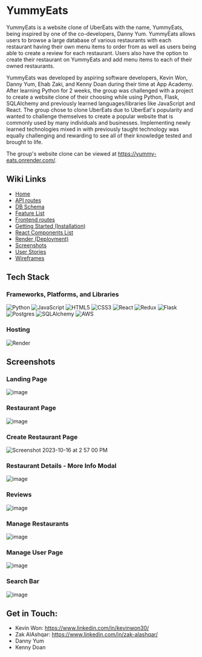 # YummyEats

YummyEats is a website clone of UberEats with the name, YummyEats, being inspired by one of the co-developers, Danny Yum. YummyEats allows users to browse a large database of various restaurants with each restaurant having their own menu items to order from as well as users being able to create a review for each restaurant. Users also have the option to create their restaurant on YummyEats and add menu items to each of their owned restaurants.

YummyEats was developed by aspiring software developers, Kevin Won, Danny Yum, Ehab Zaki, and Kenny Doan during their time at App Academy. After learning Python for 2 weeks, the group was challenged with a project to create a website clone of their choosing while using Python, Flask, SQLAlchemy and previously learned languages/libraries like JavaScript and React. The group chose to clone UberEats due to UberEat's popularity and wanted to challenge themselves to create a popular website that is commonly used by many individuals and businesses. Implementing newly learned technologies mixed in with previously taught technology was equally challenging and rewarding to see all of their knowledge tested and brought to life.

The group's website clone can be viewed at https://yummy-eats.onrender.com/.

## Wiki Links

- [Home](https://github.com/kwongit/YummyEats/wiki)
- [API routes](https://github.com/kwongit/YummyEats/wiki/Backend-API-Routes)
- [DB Schema](https://github.com/kwongit/YummyEats/wiki/DB-Schema)
- [Feature List](https://github.com/kwongit/YummyEats/wiki/Feature-List)
- [Frontend routes](https://github.com/kwongit/YummyEats/wiki/Frontend-routes)
- [Getting Started (Installation)](<https://github.com/kwongit/YummyEats/wiki/Getting-Started-(Installation)>)
- [React Components List](https://github.com/kwongit/YummyEats/wiki/React-Components-List)
- [Render (Deployment)](<https://github.com/kwongit/YummyEats/wiki/Render-(Deployment)>)
- [Screenshots](https://github.com/kwongit/YummyEats/wiki/Screenshots)
- [User Stories](https://github.com/kwongit/YummyEats/wiki/User-Stories)
- [Wireframes](https://github.com/kwongit/YummyEats/wiki/Wireframes)

## Tech Stack

### Frameworks, Platforms, and Libraries

![Python](https://img.shields.io/badge/python-3670A0?style=for-the-badge&logo=python&logoColor=ffdd54)
![JavaScript](https://img.shields.io/badge/javascript-%23323330.svg?style=for-the-badge&logo=javascript&logoColor=%23F7DF1E)
![HTML5](https://img.shields.io/badge/html5-%23E34F26.svg?style=for-the-badge&logo=html5&logoColor=white)
![CSS3](https://img.shields.io/badge/css3-%231572B6.svg?style=for-the-badge&logo=css3&logoColor=white)
![React](https://img.shields.io/badge/react-%2320232a.svg?style=for-the-badge&logo=react&logoColor=%2361DAFB)
![Redux](https://img.shields.io/badge/redux-%23593d88.svg?style=for-the-badge&logo=redux&logoColor=white)
![Flask](https://img.shields.io/badge/flask-%23000.svg?style=for-the-badge&logo=flask&logoColor=white)
![Postgres](https://img.shields.io/badge/postgres-%23316192.svg?style=for-the-badge&logo=postgresql&logoColor=white)
![SQLAlchemy](https://img.shields.io/badge/SQLAlchemy-%23FCA121.svg?style=for-the-badge&logo=sqlalchemy&logoColor=white)
![AWS](https://img.shields.io/badge/AWS-%23FF9900.svg?style=for-the-badge&logo=amazon-aws&logoColor=white)


### Hosting

![Render](https://img.shields.io/badge/Render-%46E3B7.svg?style=for-the-badge&logo=render&logoColor=white)

## Screenshots

### Landing Page

![image](https://github.com/kwongit/YummyEats/assets/131625868/dcecd3ae-0959-4f43-bed9-75b378176be7)

### Restaurant Page

![image](https://github.com/kwongit/YummyEats/assets/131625868/76f0472a-e972-4f90-8f38-76ae03357d3d)

### Create Restaurant Page

![Screenshot 2023-10-16 at 2 57 00 PM](https://github.com/kwongit/YummyEats/assets/116237655/9dbda228-c336-4d6a-b928-cf4c5a9bdd52)

### Restaurant Details - More Info Modal
![image](https://github.com/kwongit/YummyEats/assets/131625868/f0e11b44-105a-46f5-b78e-153cf4cb490d)

### Reviews
![image](https://github.com/kwongit/YummyEats/assets/131625868/0df2b423-b963-4ebd-b09d-1e03bd109967)

### Manage Restaurants
![image](https://github.com/kwongit/YummyEats/assets/131625868/a4ad912f-ec33-4312-82d4-3f734e9ed332)

### Manage User Page
![image](https://github.com/kwongit/YummyEats/assets/131625868/33ecc8eb-e056-4c1c-a2cb-872bac3862e5)

### Search Bar
![image](https://github.com/kwongit/YummyEats/assets/131625868/d393ee12-f631-4367-8bc8-af85d08db0b9)

## Get in Touch:

- Kevin Won: https://www.linkedin.com/in/kevinwon30/
- Zak AlAshqar: https://www.linkedin.com/in/zak-alashqar/
- Danny Yum
- Kenny Doan

